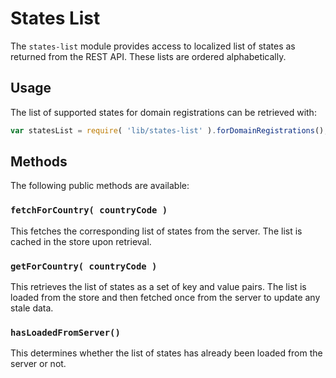 States List
==============

The `states-list` module provides access to localized list of states as returned from the REST API. These lists are ordered alphabetically.

## Usage

The list of supported states for domain registrations can be retrieved with:

```js
var statesList = require( 'lib/states-list' ).forDomainRegistrations();
```

## Methods

The following public methods are available:

### `fetchForCountry( countryCode )`

This fetches the corresponding list of states from the server. The list is cached in the store upon retrieval.

### `getForCountry( countryCode )`

This retrieves the list of states as a set of key and value pairs. The list is loaded from the store and then fetched once from the server to update any stale data.

### `hasLoadedFromServer()`

This determines whether the list of states has already been loaded from the server or not.
